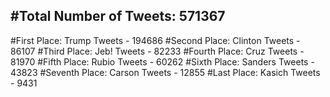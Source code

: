 #Total Number of Tweets: 571367 
---
#First Place: Trump Tweets - 194686
#Second Place: Clinton Tweets - 86107
#Third Place: Jeb! Tweets - 82233
#Fourth Place: Cruz Tweets - 81970
#Fifth Place: Rubio Tweets - 60262
#Sixth Place: Sanders Tweets - 43823
#Seventh Place: Carson Tweets - 12855
#Last Place: Kasich Tweets - 9431

